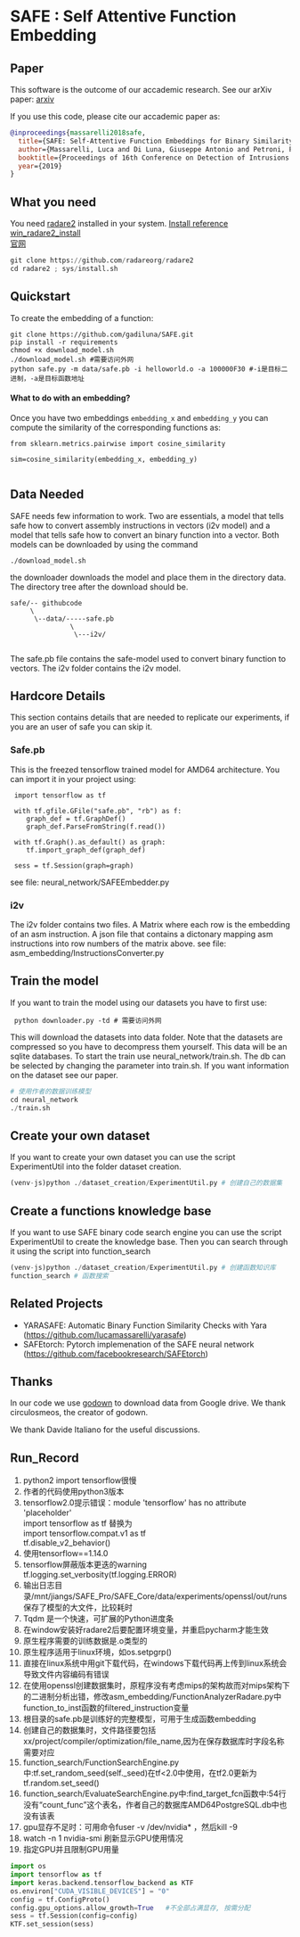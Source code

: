 # SAFE : Self Attentive Function Embedding

Paper
---
This software is the outcome of our accademic research. See our arXiv paper: [arxiv](https://arxiv.org/abs/1811.05296)

If you use this code, please cite our accademic paper as:

```bibtex
@inproceedings{massarelli2018safe,
  title={SAFE: Self-Attentive Function Embeddings for Binary Similarity},
  author={Massarelli, Luca and Di Luna, Giuseppe Antonio and Petroni, Fabio and Querzoni, Leonardo and Baldoni, Roberto},
  booktitle={Proceedings of 16th Conference on Detection of Intrusions and Malware & Vulnerability Assessment (DIMVA)},
  year={2019}
}
```

What you need  
-----
You need [radare2](https://github.com/radare/radare2) installed in your system. [Install reference](https://blog.csdn.net/weixin_40732417/article/details/105586107)</br>
 [win_radare2_install](https://bbs.pediy.com/thread-225529.htm)</br>
 [官网](https://rada.re/r/)
 ```python
git clone https://github.com/radareorg/radare2
cd radare2 ; sys/install.sh
 ```
  
Quickstart
-----
To create the embedding of a function:
```
git clone https://github.com/gadiluna/SAFE.git
pip install -r requirements
chmod +x download_model.sh
./download_model.sh #需要访问外网
python safe.py -m data/safe.pb -i helloworld.o -a 100000F30 #-i是目标二进制，-a是目标函数地址
```
#### What to do with an embedding?
Once you have two embeddings ```embedding_x``` and ```embedding_y``` you can compute the similarity of the corresponding functions as: 
```
from sklearn.metrics.pairwise import cosine_similarity

sim=cosine_similarity(embedding_x, embedding_y)
 
```


Data Needed
-----
SAFE needs few information to work. Two are essentials, a model that tells safe how to 
convert assembly instructions in vectors (i2v model) and a model that tells safe how
to convert an binary function into a vector.
Both models can be downloaded by using the command
```
./download_model.sh
```
the downloader downloads the model and place them in the directory data.
The directory tree after the download should be.
```
safe/-- githubcode
     \
      \--data/-----safe.pb
               \
                \---i2v/
            
```
The safe.pb file contains the safe-model used to convert binary function to vectors.
The i2v folder contains the i2v model. 


Hardcore Details
----
This section contains details that are needed to replicate our experiments, if you are an user of safe you can skip
it. 

### Safe.pb
This is the freezed tensorflow trained model for AMD64 architecture. You can import it in your project using:

```
 import tensorflow as tf
 
 with tf.gfile.GFile("safe.pb", "rb") as f:
    graph_def = tf.GraphDef()
    graph_def.ParseFromString(f.read())

 with tf.Graph().as_default() as graph:
    tf.import_graph_def(graph_def)
    
 sess = tf.Session(graph=graph)
``` 

see file: neural_network/SAFEEmbedder.py

### i2v
The i2v folder contains two files. 
A Matrix where each row is the embedding of an asm instruction.
A json file that contains a dictonary mapping asm instructions into row numbers of the matrix above.
see file: asm_embedding/InstructionsConverter.py



## Train the model
If you want to train the model using our datasets you have to first use:
```
 python downloader.py -td # 需要访问外网
```
This will download the datasets into data folder. Note that the datasets are compressed so you have to decompress them yourself.
This data will be an sqlite databases.
To start the train use neural_network/train.sh.
The db can be selected by changing the parameter into train.sh.
If you want information on the dataset see our paper.
```python
# 使用作者的数据训练模型
cd neural_network 
./train.sh
```

## Create your own dataset
If you want to create your own dataset you can use the script ExperimentUtil into the folder
dataset creation.
```python
(venv-js)python ./dataset_creation/ExperimentUtil.py # 创建自己的数据集
```

## Create a functions knowledge base
If you want to use SAFE binary code search engine you can use the script ExperimentUtil to create
the knowledge base.
Then you can search through it using the script into function_search
```python
(venv-js)python ./dataset_creation/ExperimentUtil.py # 创建函数知识库
function_search # 函数搜索
```


Related Projects
---

* YARASAFE: Automatic Binary Function Similarity Checks with Yara (https://github.com/lucamassarelli/yarasafe) 
* SAFEtorch: Pytorch implemenation of the SAFE neural network (https://github.com/facebookresearch/SAFEtorch)

Thanks
---
In our code we use [godown](https://github.com/circulosmeos/gdown.pl) to download data from Google drive. We thank 
circulosmeos, the creator of godown.

We thank Davide Italiano for the useful discussions. 

Run_Record
---
1. python2 import tensorflow很慢
2. 作者的代码使用python3版本
3. tensorflow2.0提示错误：module 'tensorflow' has no attribute 'placeholder'<br/>
import tensorflow as tf 替换为<br/>
import tensorflow.compat.v1 as tf<br/>
tf.disable_v2_behavior()<br/>
4. 使用tensorflow==1.14.0
5. tensorflow屏蔽版本更迭的warning<br/>
tf.logging.set_verbosity(tf.logging.ERROR)<br/>
6. 输出日志目录/mnt/jiangs/SAFE_Pro/SAFE_Core/data/experiments/openssl/out/runs保存了模型的大文件，比较耗时
7. Tqdm 是一个快速，可扩展的Python进度条
8. 在window安装好radare2后要配置环境变量，并重启pycharm才能生效
9. 原生程序需要的训练数据是.o类型的
10. 原生程序适用于linux环境，如os.setpgrp()
11. 直接在linux系统中用git下载代码，在windows下载代码再上传到linux系统会导致文件内容编码有错误
12. 在使用openssl创建数据集时，原程序没有考虑mips的架构故而对mips架构下的二进制分析出错，修改asm_embedding/FunctionAnalyzerRadare.py中function_to_inst函数的filtered_instruction变量
13. 根目录的safe.pb是训练好的完整模型，可用于生成函数embedding
14. 创建自己的数据集时，文件路径要包括xx/project/compiler/optimization/file_name,因为在保存数据库时字段名称需要对应
15. function_search/FunctionSearchEngine.py中:tf.set_random_seed(self._seed)在tf<2.0中使用，在tf2.0更新为tf.random.set_seed()
16. function_search/EvaluateSearchEngine.py中:find_target_fcn函数中:54行没有“count_func”这个表名，作者自己的数据库AMD64PostgreSQL.db中也没有该表
17. gpu显存不足时：可用命令fuser -v /dev/nvidia* ，然后kill -9 
18. watch -n 1 nvidia-smi 刷新显示GPU使用情况
19. 指定GPU并且限制GPU用量
```python
import os
import tensorflow as tf
import keras.backend.tensorflow_backend as KTF
os.environ["CUDA_VISIBLE_DEVICES"] = "0"
config = tf.ConfigProto()  
config.gpu_options.allow_growth=True   #不全部占满显存, 按需分配
sess = tf.Session(config=config)
KTF.set_session(sess)
```
